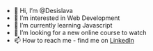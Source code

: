 - 👋 Hi, I’m @Desislava
- 👀 I’m interested in Web Development
- 🌱 I’m currently learning Javascript
- 💞️ I’m looking for a new online course to watch
- 📫 How to reach me - find me on <a
          href="https://www.linkedin.com/in/desislava-stoyanova-peeva-606326107/"
          target="_blank"
          rel="noopener noreferrer"
          >LinkedIn
        </a>

<!---
Desislava196/Desislava196 is a ✨ special ✨ repository because its `README.md` (this file) appears on your GitHub profile.
You can click the Preview link to take a look at your changes.
--->
